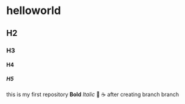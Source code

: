 # helloworld
## H2
### H3
#### H4
##### H5
this is my first repository
**Bold**
*Italic*
:pizza:
:coffee:
after creating branch
branch
